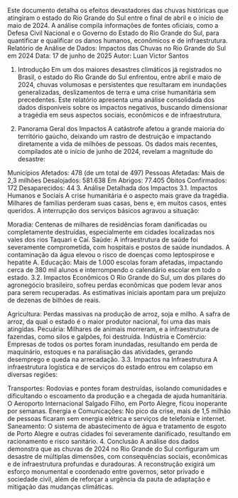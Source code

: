 Este documento detalha os efeitos devastadores das chuvas históricas que atingiram o estado do Rio Grande do Sul entre o final de abril e o início de maio de 2024. A análise compila informações de fontes oficiais, como a Defesa Civil Nacional e o Governo do Estado do Rio Grande do Sul, para quantificar e qualificar os danos humanos, econômicos e de infraestrutura.
Relatório de Análise de Dados: Impactos das Chuvas no Rio Grande do Sul em 2024
Data: 17 de junho de 2025
Autor: Luan Victor Santos

1. Introdução
Em um dos maiores desastres climáticos já registrados no Brasil, o estado do Rio Grande do Sul enfrentou, entre abril e maio de 2024, chuvas volumosas e persistentes que resultaram em inundações generalizadas, deslizamentos de terra e uma crise humanitária sem precedentes. Este relatório apresenta uma análise consolidada dos dados disponíveis sobre os impactos negativos, buscando dimensionar a tragédia em seus aspectos sociais, econômicos e de infraestrutura.

2. Panorama Geral dos Impactos
A catástrofe afetou a grande maioria do território gaúcho, deixando um rastro de destruição e impactando diretamente a vida de milhões de pessoas. Os dados mais recentes, compilados até o início de junho de 2024, revelam a magnitude do desastre:

Municípios Afetados: 478 (de um total de 497)
Pessoas Afetadas: Mais de 2,3 milhões
Desalojados: 581.638
Em Abrigos: 77.405
Óbitos Confirmados: 172
Desaparecidos: 44
3. Análise Detalhada dos Impactos
3.1. Impactos Humanos e Sociais
A crise humanitária é o aspecto mais grave da tragédia. Milhares de famílias perderam suas casas, bens e, em muitos casos, entes queridos. A interrupção dos serviços básicos agravou a situação:

Moradia: Centenas de milhares de residências foram danificadas ou completamente destruídas, especialmente em cidades localizadas nos vales dos rios Taquari e Caí.
Saúde: A infraestrutura de saúde foi severamente comprometida, com hospitais e postos de saúde inundados. A contaminação da água elevou o risco de doenças como leptospirose e hepatite A.
Educação: Mais de 1.000 escolas foram afetadas, impactando cerca de 380 mil alunos e interrompendo o calendário escolar em todo o estado.
3.2. Impactos Econômicos
O Rio Grande do Sul, um dos pilares do agronegócio brasileiro, sofreu perdas econômicas que podem levar anos para serem recuperadas. As estimativas iniciais apontam para um prejuízo de dezenas de bilhões de reais.

Agricultura: Perdas massivas na produção de arroz, soja e milho. A safra de arroz, da qual o estado é o maior produtor nacional, foi uma das mais atingidas.
Pecuária: Milhares de animais morreram, e a infraestrutura de fazendas, como silos e galpões, foi destruída.
Indústria e Comércio: Empresas de todos os portes foram inundadas, resultando em perda de maquinário, estoques e na paralisação das atividades, gerando desemprego e queda na arrecadação.
3.3. Impactos na Infraestrutura
A infraestrutura logística e de serviços do estado entrou em colapso em diversas regiões:

Transportes: Rodovias e pontes foram destruídas, isolando comunidades e dificultando o escoamento da produção e a chegada de ajuda humanitária. O Aeroporto Internacional Salgado Filho, em Porto Alegre, ficou inoperante por semanas.
Energia e Comunicações: No pico da crise, mais de 1,5 milhão de pessoas ficaram sem energia elétrica e serviços de telefonia e internet.
Saneamento: O sistema de abastecimento de água e tratamento de esgoto de Porto Alegre e outras cidades foi severamente danificado, resultando em racionamento e risco sanitário.
4. Conclusão
A análise dos dados demonstra que as chuvas de 2024 no Rio Grande do Sul configuram um desastre de múltiplas dimensões, com consequências sociais, econômicas e de infraestrutura profundas e duradouras. A reconstrução exigirá um esforço monumental e coordenado entre governos, setor privado e sociedade civil, além de reforçar a urgência da pauta de adaptação e mitigação das mudanças climáticas.

